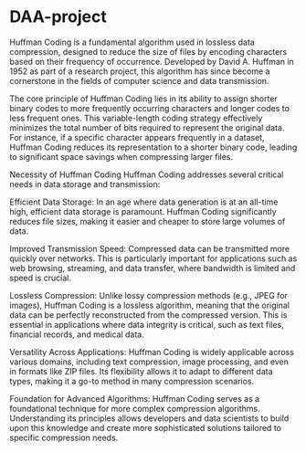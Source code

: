 # DAA-project
Huffman Coding is a fundamental algorithm used in lossless data compression, designed to reduce the size of files by encoding characters based on their frequency of occurrence. Developed by David A. Huffman in 1952 as part of a research project, this algorithm has since become a cornerstone in the fields of computer science and data transmission.

The core principle of Huffman Coding lies in its ability to assign shorter binary codes to more frequently occurring characters and longer codes to less frequent ones. This variable-length coding strategy effectively minimizes the total number of bits required to represent the original data. For instance, if a specific character appears frequently in a dataset, Huffman Coding reduces its representation to a shorter binary code, leading to significant space savings when compressing larger files.

Necessity of Huffman Coding
Huffman Coding addresses several critical needs in data storage and transmission:

Efficient Data Storage: In an age where data generation is at an all-time high, efficient data storage is paramount. Huffman Coding significantly reduces file sizes, making it easier and cheaper to store large volumes of data.

Improved Transmission Speed: Compressed data can be transmitted more quickly over networks. This is particularly important for applications such as web browsing, streaming, and data transfer, where bandwidth is limited and speed is crucial.

Lossless Compression: Unlike lossy compression methods (e.g., JPEG for images), Huffman Coding is a lossless algorithm, meaning that the original data can be perfectly reconstructed from the compressed version. This is essential in applications where data integrity is critical, such as text files, financial records, and medical data.

Versatility Across Applications: Huffman Coding is widely applicable across various domains, including text compression, image processing, and even in formats like ZIP files. Its flexibility allows it to adapt to different data types, making it a go-to method in many compression scenarios.

Foundation for Advanced Algorithms: Huffman Coding serves as a foundational technique for more complex compression algorithms. Understanding its principles allows developers and data scientists to build upon this knowledge and create more sophisticated solutions tailored to specific compression needs.
